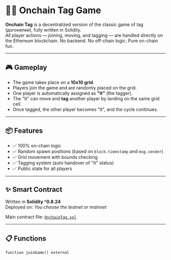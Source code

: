 # 🏃‍♂️ Onchain Tag Game        
        
**Onchain Tag** is a decentralized version of the classic game of tag (догонялки), fully written in Solidity.       
All player actions — joining, moving, and tagging — are handled directly on the Ethereum blockchain. No backend. No off-chain logic. Pure on-chain fun.      
         
---     
   
## 🎮 Gameplay   
     
- The game takes place on a **10x10 grid**.      
- Players join the game and are randomly placed on the grid.       
- One player is automatically assigned as **"It"** (the tagger).   
- The "It" can move and **tag** another player by landing on the same grid cell.
- Once tagged, the other player becomes "It", and the cycle continues.    
   
--- 
 
## 📦 Features 
    
- ✅ 100% on-chain logic      
- ✅ Random spawn positions (based on `block.timestamp` and `msg.sender`)  
- ✅ Grid movement with bounds checking   
- ✅ Tagging system (auto handover of "It" status) 
- ✅ Public state for all players  

---

## ✨ Smart Contract

Written in **Solidity ^0.8.24**  
Deployed on: _You choose the testnet or mainnet_

Main contract file: [`OnchainTag.sol`](./OnchainTag.sol)

---

## 📋 Functions

```solidity
function joinGame() external
